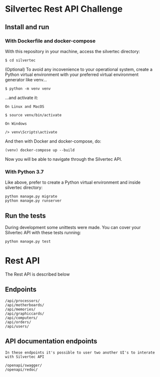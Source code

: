 # Silvertec Rest API Challenge

## Install and run

### With Dockerfile and docker-compose

With this repository in your machine, access the silvertec directory:
    
    $ cd silvertec

(Optional) To avoid any incovenience to your operational system, create a Python virtual environment with your preferred virtual environment generator like venv...
    
    $ python -m venv venv

...and activate it:

`On Linux and MacOS` 

    $ source venv/bin/activate

`On Windows`

    /> venv\Scripts\activate

And then with Docker and docker-compose, do:

    (venv) docker-compose up --build

Now you will be able to navigate through the Silvertec API.

### With Python 3.7

Like above, prefer to create a Python virtual environment and inside silvertec directory:

    python manage.py migrate
    python manage.py runserver


## Run the tests

During development some unittests were made. You can cover your Silvertec API with these tests running:

    python manage.py test

# Rest API

The Rest API is described below

## Endpoints

    /api/processors/
    /api/motherboards/
    /api/memories/
    /api/graphiccards/
    /api/computers/
    /api/orders/
    /api/users/

## API documentation endpoints

`In these endpoints it's possible to user two another UI's to interate with Silvertec API`

    /openapi/swagger/
    /openapi/redoc/
